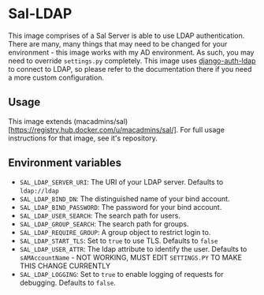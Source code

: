# Sal-LDAP

This image comprises of a Sal Server is able to use LDAP authentication. There are many, many things that may need to be changed for your environment - this image works with my AD environment. As such, you may need to override ``settings.py`` completely. This image uses [django-auth-ldap](https://pythonhosted.org/django-auth-ldap/index.html_) to connect to LDAP, so please refer to the documentation there if you need a more custom configuration.

## Usage

This image extends (macadmins/sal)[https://registry.hub.docker.com/u/macadmins/sal/]. For full usage instructions for that image, see it's repository.

## Environment variables

* ``SAL_LDAP_SERVER_URI``: The URI of your LDAP server. Defaults to ``ldap://ldap``
* ``SAL_LDAP_BIND_DN``: The distinguished name of your bind account.
* ``SAL_LDAP_BIND_PASSWORD``: The password for your bind account.
* ``SAL_LDAP_USER_SEARCH``: The search path for users.
* ``SAL_LDAP_GROUP_SEARCH``: The search path for groups.
* ``SAL_LDAP_REQUIRE_GROUP``: A group object to restrict login to.
* ``SAL_LDAP_START_TLS``: Set to ``true`` to use TLS. Defaults to ``false``
* ``SAL_LDAP_USER_ATTR``: The ldap attribute to identify the user. Defaults to ``sAMAccountName`` - NOT WORKING, MUST EDIT ``SETTINGS.PY`` TO MAKE THIS CHANGE CURRENTLY
* ``SAL_LDAP_LOGGING``: Set to ``true`` to enable logging of requests for debugging. Defaults to ``false``.
